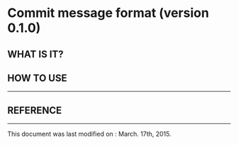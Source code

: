Commit message format (version 0.1.0)
===================


 WHAT IS IT?
-----------


HOW TO USE
-------------


-------------


REFERENCE
-------------


-------------
This document was last modified on : March. 17th, 2015.


